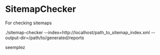 SitemapChecker
==============

For checking sitemaps

./sitemap-checker --index=http://localhost/path_to_sitemap_index.xml --output-dir=/path/to/generated/reports

seemplez
